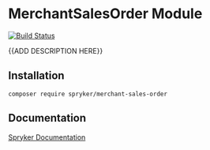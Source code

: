 # MerchantSalesOrder Module
[![Build Status](https://travis-ci.org/spryker/merchant-sales-order.svg)](https://travis-ci.org/spryker/merchant-sales-order)

{{ADD DESCRIPTION HERE}}

## Installation

```
composer require spryker/merchant-sales-order
```

## Documentation

[Spryker Documentation](https://documentation.spryker.com/module_guide/overview.htm)
